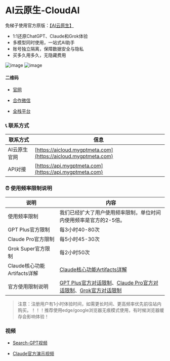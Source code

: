 # AI云原生-CloudAI

免梯子使用官方原版：[【AI云原生】](https://aicloud.mygptmeta.com)

* 1:1还原ChatGPT、Claude和Grok体验
* 多模型同时使用，一站式AI助手
* 账号独立隔离，保障数据安全与隐私
* 买多久用多久，无隐藏费用

![image](https://github.com/user-attachments/assets/dc82bcd7-b2ba-42d7-b4ac-e0ed5ae8ddf9)
![image](https://github.com/user-attachments/assets/b5651f1b-9b00-4fcf-b45b-aae2167f8938)


#### 二维码

- [官网](https://fsyives.oss-cn-beijing.aliyuncs.com/file/img/1853709538771865600.png)

- [合作微信](https://lsshirtai.com/file/img/1789508861288255488.png)

- [全栈平台](https://fsyives.oss-cn-beijing.aliyuncs.com/file/img/1838879227064094720.png)


### 📞 联系方式

| 联系方式 | 信息 |
|----------|------|
| AI云原生官网 | [https://aicloud.mygptmeta.com](https://aicloud.mygptmeta.com) |
| API对接 | [https://api.mygptmeta.com](https://api.mygptmeta.com) |

### ⏰ 使用频率限制说明

| 说明 | 内容 |
|------|------|
| 使用频率限制 | 我们已经扩大了用户使用频率限制，单位时间内使用频率是官方的2-5倍。 |
| GPT Plus官方限制 | 每3小时40-80次 |
| Claude Pro官方限制 | 每5小时45-30次 |
| Grok Super官方限制 | 每2小时50次 |
| Claude核心功能Artifacts详解 | [Claude核心功能Artifacts详解](https://www.bilibili.com/video/BV1efpneYE54/) |
| 官方使用限制说明 | [GPT Plus官方对话限制](https://help.openai.com/en/articles/7102672-how-can-i-access-gpt-4-gpt-4-turbo-gpt-4o-and-gpt-4o-mini#h_b04e3f8259)、[Claude Pro官方对话限制](https://support.anthropic.com/zh-CN/articles/8325612-claude-pro%E6%98%AF%E5%90%A6%E6%9C%89%E4%BB%BB%E4%BD%95%E4%BD%BF%E7%94%A8%E9%99%90%E5%88%B6)、[Grok官方对话限制](https://aicloud.mygptmeta.com/archives/1043) |

> 注意：注册用户有1小时体验时间，如需更长时间、更高频率优先前往站内购买。！！！推荐使用edge/google浏览器无痕模式使用，有时候浏览器缓存会影响体验！

### 视频

- [Search-GPT视频](https://aicloud.mygptmeta.com/wp-content/uploads/2024/11/Search-GPT.mp4)

- [Claude官方演示视频](https://aicloud.mygptmeta.com/wp-content/uploads/2024/07/Claude%E5%AE%98%E6%96%B9%E6%BC%94%E7%A4%BA%E8%A7%86%E9%A2%911.mp4)
